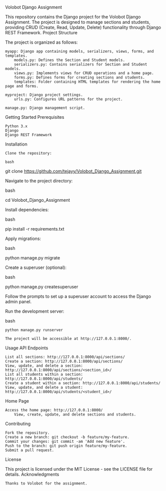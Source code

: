 Volobot Django Assignment

This repository contains the Django project for the Volobot Django Assignment. The project is designed to manage sections and students, providing CRUD (Create, Read, Update, Delete) functionality through Django REST Framework.
Project Structure

The project is organized as follows:

    myapp: Django app containing models, serializers, views, forms, and templates.
        models.py: Defines the Section and Student models.
        serializers.py: Contains serializers for Section and Student models.
        views.py: Implements views for CRUD operations and a home page.
        forms.py: Defines forms for creating sections and students.
        templates: Folder containing HTML templates for rendering the home page and forms.

    myproject: Django project settings.
        urls.py: Configures URL patterns for the project.

    manage.py: Django management script.

Getting Started
Prerequisites

    Python 3.x
    Django
    Django REST Framework

Installation

    Clone the repository:

    bash

git clone https://github.com/tejayy/Volobot_Django_Assignment.git

Navigate to the project directory:

bash

cd Volobot_Django_Assignment

Install dependencies:

bash

pip install -r requirements.txt

Apply migrations:

bash

python manage.py migrate

Create a superuser (optional):

bash

python manage.py createsuperuser

Follow the prompts to set up a superuser account to access the Django admin panel.

Run the development server:

bash

    python manage.py runserver

    The project will be accessible at http://127.0.0.1:8000/.

Usage
API Endpoints

    List all sections: http://127.0.0.1:8000/api/sections/
    Create a section: http://127.0.0.1:8000/api/sections/
    View, update, and delete a section: http://127.0.0.1:8000/api/sections/<section_id>/
    List all students within a section: http://127.0.0.1:8000/api/students/
    Create a student within a section: http://127.0.0.1:8000/api/students/
    View, update, and delete a student: http://127.0.0.1:8000/api/students/<student_id>/

Home Page

    Access the home page: http://127.0.0.1:8000/
        View, create, update, and delete sections and students.

Contributing

    Fork the repository.
    Create a new branch: git checkout -b feature/my-feature.
    Commit your changes: git commit -am 'Add new feature'.
    Push to the branch: git push origin feature/my-feature.
    Submit a pull request.

License

This project is licensed under the MIT License - see the LICENSE file for details.
Acknowledgments

    Thanks to Volobot for the assignment.
